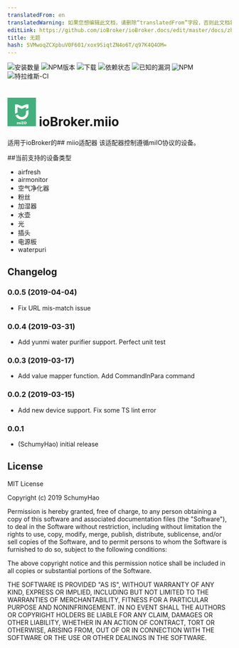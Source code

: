 ```yaml
---
translatedFrom: en
translatedWarning: 如果您想编辑此文档，请删除“translatedFrom”字段，否则此文档将再次自动翻译
editLink: https://github.com/ioBroker/ioBroker.docs/edit/master/docs/zh-cn/adapterref/iobroker.miio/README.md
title: 无题
hash: SVMwoqZCXpbuV0F601/xox9SiqtZN4o6T/q97K4Q4OM=
---
```

![安装数量](http://iobroker.live/badges/miio-stable.svg)
![NPM版本](http://img.shields.io/npm/v/iobroker.miio.svg)
![下载](https://img.shields.io/npm/dm/iobroker.miio.svg)
![依赖状态](https://img.shields.io/david/smarthomefans/iobroker.miio.svg)
![已知的漏洞](https://snyk.io/test/github/smarthomefans/ioBroker.miio/badge.svg)
![NPM](https://nodei.co/npm/iobroker.miio.png?downloads=true)
![特拉维斯-CI](http://img.shields.io/travis/smarthomefans/ioBroker.miio/master.svg)

<h1><img src="admin/miio.png" width="64"/> ioBroker.miio </h1>

适用于ioBroker的## miio适配器
该适配器控制遵循miIO协议的设备。

##当前支持的设备类型
 -  airfresh
 -  airmonitor
- 空气净化器
 - 粉丝
- 加湿器
- 水壶
 - 光
 - 插头
- 电源板
 -  waterpuri

## Changelog
### 0.0.5 (2019-04-04)
* Fix URL mis-match issue

### 0.0.4 (2019-03-31)
* Add yunmi water purifier support. Perfect unit test

### 0.0.3 (2019-03-17)
* Add value mapper function. Add CommandInPara command

### 0.0.2 (2019-03-15)
* Add new device support. Fix some TS lint error

### 0.0.1
* (SchumyHao) initial release

## License
MIT License

Copyright (c) 2019 SchumyHao

Permission is hereby granted, free of charge, to any person obtaining a copy
of this software and associated documentation files (the "Software"), to deal
in the Software without restriction, including without limitation the rights
to use, copy, modify, merge, publish, distribute, sublicense, and/or sell
copies of the Software, and to permit persons to whom the Software is
furnished to do so, subject to the following conditions:

The above copyright notice and this permission notice shall be included in all
copies or substantial portions of the Software.

THE SOFTWARE IS PROVIDED "AS IS", WITHOUT WARRANTY OF ANY KIND, EXPRESS OR
IMPLIED, INCLUDING BUT NOT LIMITED TO THE WARRANTIES OF MERCHANTABILITY,
FITNESS FOR A PARTICULAR PURPOSE AND NONINFRINGEMENT. IN NO EVENT SHALL THE
AUTHORS OR COPYRIGHT HOLDERS BE LIABLE FOR ANY CLAIM, DAMAGES OR OTHER
LIABILITY, WHETHER IN AN ACTION OF CONTRACT, TORT OR OTHERWISE, ARISING FROM,
OUT OF OR IN CONNECTION WITH THE SOFTWARE OR THE USE OR OTHER DEALINGS IN THE
SOFTWARE.